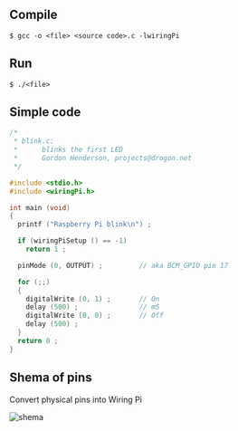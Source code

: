 
## Compile

```
$ gcc -o <file> <source code>.c -lwiringPi
```

## Run

```
$ ./<file>

```

## Simple code

```c
/*
 * blink.c:
 *      blinks the first LED
 *      Gordon Henderson, projects@drogon.net
 */

#include <stdio.h>
#include <wiringPi.h>

int main (void)
{
  printf ("Raspberry Pi blink\n") ;

  if (wiringPiSetup () == -1)
    return 1 ;

  pinMode (0, OUTPUT) ;         // aka BCM_GPIO pin 17

  for (;;)
  {
    digitalWrite (0, 1) ;       // On
    delay (500) ;               // mS
    digitalWrite (0, 0) ;       // Off
    delay (500) ;
  }
  return 0 ;
}
```

## Shemа of pins

Convert physical pins into Wiring Pi

![shema](https://raw.githubusercontent.com/RaymondProduction/gpio-raspberry-pi-cpp-/master/image/rspberry_pi_gpio_pins.png)
